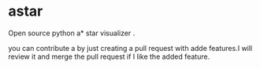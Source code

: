 # astar
Open source python a* star visualizer .

you can contribute a by just creating a pull request with adde features.I will review it and merge the pull request if I like the added feature.
